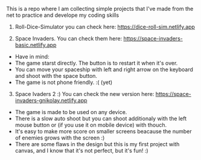 This is a repo where I am collecting simple projects that I've made from the net to practice and develope my coding skills

1. Roll-Dice-Simulator you can check here: https://dice-roll-sim.netlify.app

2. Space Invaders. You can check them here: https://space-invaders-basic.netlify.app
- Have in mind:
- The game starst directly. The button is to restart it when it's over.
- You can move your spaceship with left and right arrow on the keyboard and shoot with the space button.
- The game is not phone friendly. :( (yet)

3. Space Ivaders 2 :) You can check the new version here: https://space-invaders-gnikolay.netlify.app
- The game is made to be used on any device.
- There is a slow auto shoot but you can shoot additionaly with the left mouse button or (if you use it on mobile device) with thouch.
- It's easy to make more score on smaller screens beacause the number of enemies grows with the screen :)
- There are some flaws in the design but this is my first project with canvas, and I know that it's not perfect, but it's fun! :)
